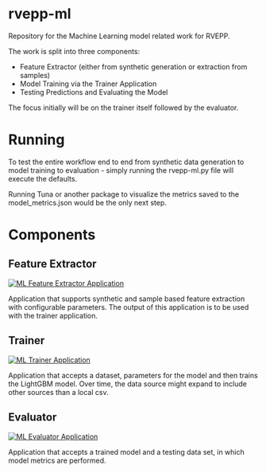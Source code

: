 # rvepp-ml
Repository for the Machine Learning model related work for RVEPP.

The work is split into three components:
* Feature Extractor (either from synthetic generation or extraction from samples)
* Model Training via the Trainer Application
* Testing Predictions and Evaluating the Model

The focus initially will be on the trainer itself followed by the evaluator.

# Running
To test the entire workflow end to end from synthetic data generation to model training to evaluation - simply running the rvepp-ml.py file will execute the defaults.

Running Tuna or another package to visualize the metrics saved to the model_metrics.json would be the only next step.

# Components
## Feature Extractor
[![ML Feature Extractor Application](https://github.com/jcapellman/rvepp-ml/actions/workflows/feature-extractor-app.yaml/badge.svg)](https://github.com/jcapellman/rvepp-ml/actions/workflows/feature-extractor-app.yaml)

Application that supports synthetic and sample based feature extraction with configurable parameters. The output of this application is to be used with the trainer application.

## Trainer
[![ML Trainer Application](https://github.com/jcapellman/rvepp-ml/actions/workflows/trainer-app.yml/badge.svg)](https://github.com/jcapellman/rvepp-ml/actions/workflows/trainer-app.yml)

Application that accepts a dataset, parameters for the model and then trains the LightGBM model. Over time, the data source might expand to include other sources than a local csv.

## Evaluator
[![ML Evaluator Application](https://github.com/jcapellman/rvepp-ml/actions/workflows/evaluator-app.yml/badge.svg)](https://github.com/jcapellman/rvepp-ml/actions/workflows/evaluator-app.yml)

Application that accepts a trained model and a testing data set, in which model metrics are performed.
